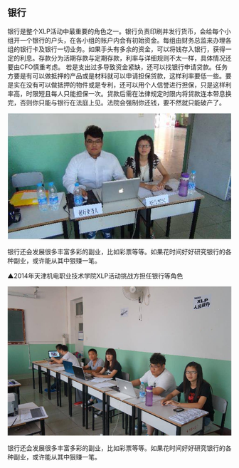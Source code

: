 ## 银行

银行是整个XLP活动中最重要的角色之一。银行负责印刷并发行货币，会给每个小组开一个银行的户头，在各小组的账户内会有初始资金。每组由财务总监来办理各组的银行卡及银行一切业务。如果手头有多余的资金，可以将钱存入银行，获得一定的利息。存款分为活期存款与定期存款，利率与详细规则不太一样，具体情况还要由CFO慎重考虑。
若是支出过多导致资金紧缺，还可以找银行申请贷款。任务方要是有可以做抵押的产品或是材料就可以申请担保贷款，这样利率要低一些。要是实在没有可以做抵押的物件或是专利，还可以用个人信誉进行担保，只是这样利率高，时限短且每人只能担保一次。贷款后需在法律规定时限内将贷款连本带息换完，否则你只能与银行在法庭上见。法院会强制你还钱，要不然就只能破产了。

![0](00.jpg) 

银行还会发展很多丰富多彩的副业，比如彩票等等。如果花时间好好研究银行的各种副业，或许能从其中狠赚一笔。

▲2014年天津机电职业技术学院XLP活动挑战方担任银行等角色


![0](01.jpg) 

银行还会发展很多丰富多彩的副业，比如彩票等等。如果花时间好好研究银行的各种副业，或许能从其中狠赚一笔。

